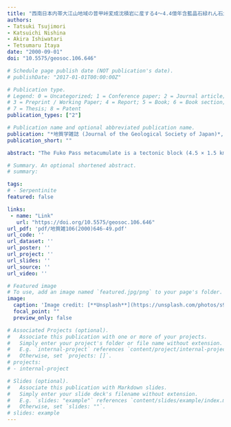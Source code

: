 ```yaml
---
title: "西南日本内帯大江山地域の普甲峠変成沈積岩に産する4～4.4億年含藍晶石緑れん石角閃岩 [403-443 Ma kyanite-bearing epidote amphibolite from the Fuko Pass metacumulate in Oeyama, the Inner Zone of southwestern Japan]"
authors:
- Tatsuki Tsujimori
- Katsuichi Nishina
- Akira Ishiwatari
- Tetsumaru Itaya
date: "2000-09-01"
doi: "10.5575/geosoc.106.646"

# Schedule page publish date (NOT publication's date).
# publishDate: "2017-01-01T00:00:00Z"

# Publication type.
# Legend: 0 = Uncategorized; 1 = Conference paper; 2 = Journal article;
# 3 = Preprint / Working Paper; 4 = Report; 5 = Book; 6 = Book section;
# 7 = Thesis; 8 = Patent
publication_types: ["2"]

# Publication name and optional abbreviated publication name.
publication: "*地質学雑誌 (Journal of the Geological Society of Japan)*, v. 106, no.  9, p. 646-649, https://doi.org/10.5575/geosoc.106.646"
publication_short: ""

abstract: "The Fuko Pass metacumulate is a tectonic block (4.5 × 1.5 km in size) within the Oeyama peridotite body in the Inner Zone of southwestern Japan. It was metamorphosed under the high-pressure and moderate-temperature condition to form a mineral assemblage hornblende+clinozoisite+kyanite+paragonite+albite+rutile. K-Ar ages were determined on hornblende separates from four epidote amphibolite samples, yielding 443-403 Ma. This suggests a Siluro-Ordovician subduction-related metamorphic event for the Fuko Pass metacumulate, which is distinct from the Late Paleozoic high-P/T type metamorphic events of the Renge metamorphic belt in the Inner Zone of southwestern Japan. The Fuko Pass metacumulate is correlated, in age, with the Early Paleozoic high-P/T type schists (445-402 Ma) of the Kurosegawa klippe in the Outer Zone."

# Summary. An optional shortened abstract.
# summary: 

tags: 
# - Serpentinite
featured: false

links:
 - name: "Link"
   url: "https://doi.org/10.5575/geosoc.106.646"
url_pdf: 'pdf/地質雑106(2000)646-49.pdf'
url_code: ''
url_dataset: ''
url_poster: ''
url_project: ''
url_slides: ''
url_source: ''
url_video: ''

# Featured image
# To use, add an image named `featured.jpg/png` to your page's folder. 
image: 
  caption: 'Image credit: [**Unsplash**](https://unsplash.com/photos/s9CC2SKySJM)'
  focal_point: ""
  preview_only: false

# Associated Projects (optional).
#   Associate this publication with one or more of your projects.
#   Simply enter your project's folder or file name without extension.
#   E.g. `internal-project` references `content/project/internal-project/index.md`.
#   Otherwise, set `projects: []`.
# projects:
# - internal-project

# Slides (optional).
#   Associate this publication with Markdown slides.
#   Simply enter your slide deck's filename without extension.
#   E.g. `slides: "example"` references `content/slides/example/index.md`.
#   Otherwise, set `slides: ""`.
# slides: example
---
```

